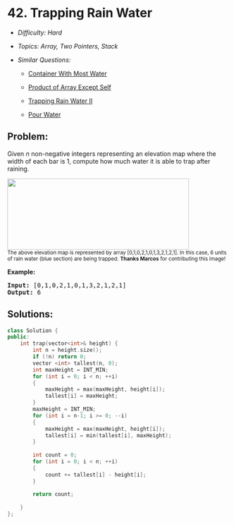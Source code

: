 # 42. Trapping Rain Water

* *Difficulty: Hard*

* *Topics: Array, Two Pointers, Stack*

* *Similar Questions:*

  * [Container With Most Water](./tests/trapping-rain-water.md)

  * [Product of Array Except Self](./tests/trapping-rain-water.md)

  * [Trapping Rain Water II](./tests/trapping-rain-water.md)

  * [Pour Water](./tests/trapping-rain-water.md)

## Problem:

<p>Given <em>n</em> non-negative integers representing an elevation map where the width of each bar is 1, compute how much water it is able to trap after raining.</p>

<p><img src="https://assets.leetcode.com/uploads/2018/10/22/rainwatertrap.png" style="width: 412px; height: 161px;" /><br />
<small>The above elevation map is represented by array [0,1,0,2,1,0,1,3,2,1,2,1]. In this case, 6 units of rain water (blue section) are being trapped. <strong>Thanks Marcos</strong> for contributing this image!</small></p>

<p><strong>Example:</strong></p>

<pre>
<strong>Input:</strong> [0,1,0,2,1,0,1,3,2,1,2,1]
<strong>Output:</strong> 6</pre>

## Solutions:

```c++
class Solution {
public:
    int trap(vector<int>& height) {
        int n = height.size();
        if (!n) return 0;
        vector <int> tallest(n, 0);
        int maxHeight = INT_MIN;
        for (int i = 0; i < n; ++i)
        {
            maxHeight = max(maxHeight, height[i]);
            tallest[i] = maxHeight;
        }
        maxHeight = INT_MIN;
        for (int i = n-1; i >= 0; --i)
        {
            maxHeight = max(maxHeight, height[i]);
            tallest[i] = min(tallest[i], maxHeight);
        }
        
        int count = 0;
        for (int i = 0; i < n; ++i)
        {
            count += tallest[i] - height[i];
        }
        
        return count;
        
    }
};
```
